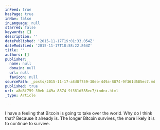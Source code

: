 ```yaml
---
inFeed: true
hasPage: true
inNav: false
inLanguage: null
starred: false
keywords: []
description: ''
datePublished: '2015-11-17T19:01:33.054Z'
dateModified: '2015-11-17T18:58:22.864Z'
title: ''
authors: []
publisher:
  name: null
  domain: null
  url: null
  favicon: null
sourcePath: _posts/2015-11-17-a8d8f759-30eb-449a-8874-9f361d585ec7.md
published: true
url: a8d8f759-30eb-449a-8874-9f361d585ec7/index.html
_type: Article

---
```

I have a feeling that Bitcoin is going to take over the world. Why do I think that? Because it already is. The longer Bitcoin survives, the more likely it is to continue to survive.